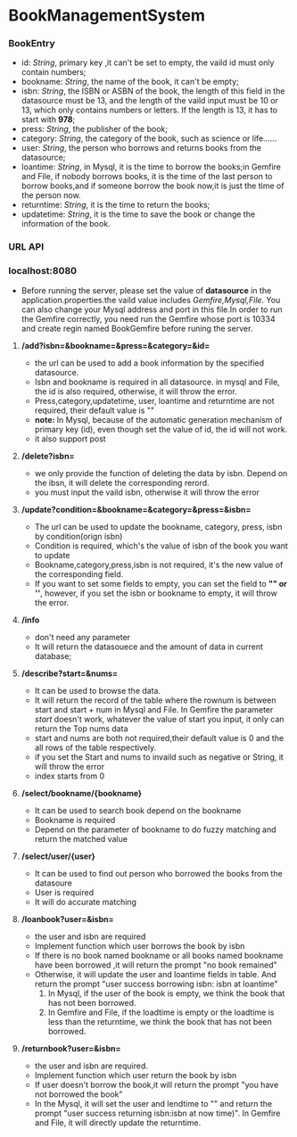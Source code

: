 # BookManagementSystem

### BookEntry

- id: *String*, primary key ,it can't be set to empty, the vaild id must
 only contain numbers;
- bookname: *String*, the name of the book, it can't be empty;
- isbn: *String*, the ISBN or ASBN of the book, the length of this field in the datasource must be 13,
and the length of the vaild input must be 10 or 13, which only contains numbers or letters. If the length is 13,
it has to start with  **978**;  
- press: *String*, the publisher of the book;
- category: *String*, the category of the book, such as science or life......
- user: *String*, the person who borrows and returns books from the datasource;
- loantime: *String*, in Mysql, it is the time to borrow the books;in Gemfire and File, if nobody borrows books, 
it is the time of the last person to borrow books,and if someone borrow the book now,it is just the time of the person now.   
- returntime: *String*, it is the time to return the books;
- updatetime: *String*, it is the time to save the book or change the information of the book.

### URL API

### localhost:8080
- Before running the server, please set the value of  **datasource**  in the application.properties.the vaild 
 value includes *Gemfire,Mysql,File*. You can also change your Mysql address and port in this file.In order to run the Gemfire 
 correctly, you need run the Gemfire whose port is 10334 and create regin named BookGemfire before runing the server.

1. **/add?isbn=&bookname=&press=&category=&id=**
    - the url can be used to add a book information by the specified datasource.
    - Isbn and bookname is required in all datasource. in mysql and File, the id is also required,
    otherwise, it will throw the error.
    - Press,category,updatetime, user, loantime and returntime are not required, their default value is ""
    - **note:** In Mysql, because of the automatic generation mechanism of primary key (id), even though set the value of id, 
    the id will not work.
    - it also support post
    
2. **/delete?isbn=**
    - we only provide the function of deleting the data by isbn. Depend on the ibsn, it will  delete the corresponding rerord.
    - you must input the vaild isbn, otherwise it will throw the error
    
3. **/update?condition=&bookname=&category=&press=&isbn=**
    - The url can be used to update the bookname, category, press, isbn by condition(orign isbn)
    - Condition is required, which's the value of isbn of the book you want to update
    - Bookname,category,press,isbn is not required, it's the new value of the corresponding field. 
    - If you want to set some fields to empty, you can set the field to **"" or ''**, however, 
    if you set the isbn or bookname to empty, it will throw the error.
    
4. **/info**
    - don't need any parameter
    - It will return the datasouece and the amount of data in current database; 

5. **/describe?start=&nums=**
    - It can be used to browse the data.
    - It will return the record of the table  where the rownum is between start and start + num in Mysql and File. In Gemfire
    the parameter *start* doesn't work, whatever the value of start you input, it only can return the Top nums data
    - start and nums are both not required,their default value is 0 and the all rows of the table respectively.
    - if you set the Start and nums to invaild such as negative or String, it will throw the error
    - index starts from 0
    
6. **/select/bookname/{bookname}**
    - It can be used to search book depend on the bookname
    - Bookname is required
    - Depend on the parameter of bookname to do fuzzy matching and return the matched value
    
7. **/select/user/{user}**
    - It can be used to find out person who borrowed the books from the datasoure
    - User is required
    - It will do accurate matching    

8. **/loanbook?user=&isbn=**
    - the user and isbn are required
    - Implement function which user borrows the book by isbn
    - If there is no book named bookname or all books named bookname have been borrowed ,it will return the prompt "no book remained"
    - Otherwise, it will update the user and loantime fields in table. And return the prompt "user success borrowing isbn: isbn at loantime"
        1. In Mysql, if the user of the book is empty, we think the book that has not been borrowed.
        2. In Gemfire and File, if the loadtime is empty or the loadtime is less than the returntime, we think the book that has not been borrowed.

9. **/returnbook?user=&isbn=**
    - the user and isbn are required.
    - Implement function which user return the book by isbn
    - If user doesn't borrow the book,it will return the prompt "you have not borrowed the book"
    - In the Mysql, it will set the user and lendtime to "" and return the prompt "user success returning isbn:isbn at now time)".
    In Gemfire and File, it will directly update the returntime.
    
